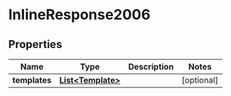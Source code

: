 
# InlineResponse2006

## Properties
Name | Type | Description | Notes
------------ | ------------- | ------------- | -------------
**templates** | [**List&lt;Template&gt;**](Template.md) |  |  [optional]



